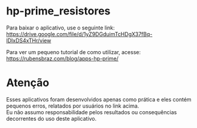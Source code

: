 # hp-prime_resistores

Para baixar o aplicativo, use o seguinte link:
https://drive.google.com/file/d/1yZ9DGduimTcHDgX37fBq-lDIxDS4xTHr/view

Para ver um pequeno tutorial de como utilizar, acesse:
https://rubensbraz.com/blog/apps-hp-prime/

# Atenção
Esses aplicativos foram desenvolvidos apenas como prática e eles contém pequenos erros, relatados por usuários no link acima.\
Eu não assumo responsabilidade pelos resultados ou consequências decorrentes do uso deste aplicativo.
